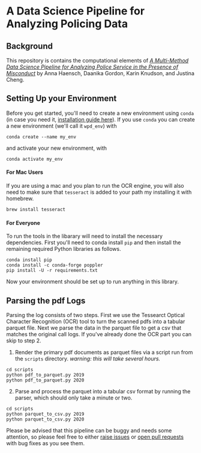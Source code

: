 # A Data Science Pipeline for Analyzing Policing Data
    
## Background

This repository is contains the computational elements of [_A Multi-Method Data Science Pipeline for
Analyzing Police Service in the Presence of Misconduct_]() by Anna Haensch, Daanika Gordon, Karin Knudson, and Justina Cheng.


## Setting Up your Environment
Before you get started, you'll need to create a new environment using `conda` (in case you need it, [installation guide here](https://docs.conda.io/projects/conda/en/latest/user-guide/install/index.html)). If you use `conda` you can 
create a new environment (we'll call it `wpd_env`) with

```
conda create --name my_env
```

and activate your new environment, with

```
conda activate my_env
```

#### For Mac Users
If you are using a mac and you plan to run the OCR engine, you will also need to make sure that `tesseract` is added to your path my installing it with homebrew.
```
brew install tesseract
```
#### For Everyone

To run the tools in the libarary will need to install the necessary dependencies. First you'll need to conda install 
`pip` and then install the remaining required Python libraries as follows.

```
conda install pip
conda install -c conda-forge poppler
pip install -U -r requirements.txt
```

Now your environment should be set up to run anything in this library. 

## Parsing the pdf Logs
Parsing the log consists of two steps.  First we use the Tessearct Optical Character Recognition (OCR) tool to turn the scanned pdfs into a tabular parquet file. Next we parse the data in the parquet file to get a csv that matches the original call logs.  If you've already done the OCR part you can skip to step 2.

1. Render the primary pdf documents as parquet files via a script run from the `scripts` directory. *warning: this will take several hours.*
```
cd scripts
python pdf_to_parquet.py 2019
python pdf_to_parquet.py 2020
```

2. Parse and process the parquet into a tabular csv format by running the parser, which should only take a minute or two.

```
cd scripts
python parquet_to_csv.py 2019
python parquet_to_csv.py 2020
```

Please be advised that this pipeline can be buggy and needs some attention, so please feel free to either [raise issues](https://docs.github.com/en/issues/tracking-your-work-with-issues/creating-an-issue) or [open pull requests](https://docs.github.com/en/pull-requests/collaborating-with-pull-requests/proposing-changes-to-your-work-with-pull-requests/creating-a-pull-request) with bug fixes as you see them. 


